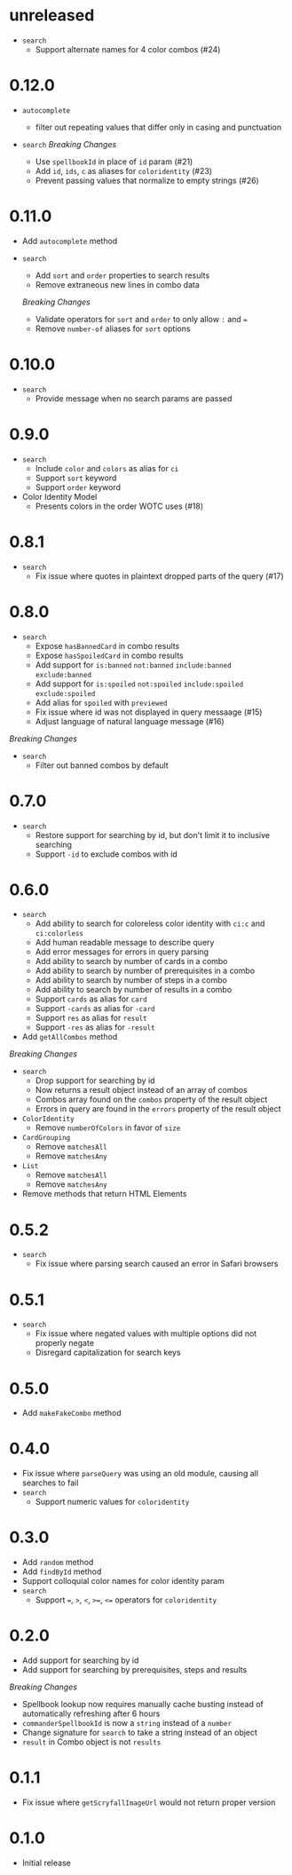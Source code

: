 # unreleased

- `search`
  - Support alternate names for 4 color combos (#24)

# 0.12.0

- `autocomplete`
  - filter out repeating values that differ only in casing and punctuation
- `search`
  _Breaking Changes_

  - Use `spellbookId` in place of `id` param (#21)
  - Add `id`, `ids`, `c` as aliases for `coloridentity` (#23)
  - Prevent passing values that normalize to empty strings (#26)

# 0.11.0

- Add `autocomplete` method
- `search`

  - Add `sort` and `order` properties to search results
  - Remove extraneous new lines in combo data

  _Breaking Changes_

  - Validate operators for `sort` and `order` to only allow `:` and `=`
  - Remove `number-of` aliases for `sort` options

# 0.10.0

- `search`
  - Provide message when no search params are passed

# 0.9.0

- `search`
  - Include `color` and `colors` as alias for `ci`
  - Support `sort` keyword
  - Support `order` keyword
- Color Identity Model
  - Presents colors in the order WOTC uses (#18)

# 0.8.1

- `search`
  - Fix issue where quotes in plaintext dropped parts of the query (#17)

# 0.8.0

- `search`
  - Expose `hasBannedCard` in combo results
  - Expose `hasSpoiledCard` in combo results
  - Add support for `is:banned` `not:banned` `include:banned` `exclude:banned`
  - Add support for `is:spoiled` `not:spoiled` `include:spoiled` `exclude:spoiled`
  - Add alias for `spoiled` with `previewed`
  - Fix issue where id was not displayed in query messaage (#15)
  - Adjust language of natural language message (#16)

_Breaking Changes_

- `search`
  - Filter out banned combos by default

# 0.7.0

- `search`
  - Restore support for searching by id, but don't limit it to inclusive searching
  - Support `-id` to exclude combos with id

# 0.6.0

- `search`
  - Add ability to search for coloreless color identity with `ci:c` and `ci:colorless`
  - Add human readable message to describe query
  - Add error messages for errors in query parsing
  - Add ability to search by number of cards in a combo
  - Add ability to search by number of prerequisites in a combo
  - Add ability to search by number of steps in a combo
  - Add ability to search by number of results in a combo
  - Support `cards` as alias for `card`
  - Support `-cards` as alias for `-card`
  - Support `res` as alias for `result`
  - Support `-res` as alias for `-result`
- Add `getAllCombos` method

_Breaking Changes_

- `search`
  - Drop support for searching by id
  - Now returns a result object instead of an array of combos
  - Combos array found on the `combos` property of the result object
  - Errors in query are found in the `errors` property of the result object
- `ColorIdentity`
  - Remove `numberOfColors` in favor of `size`
- `CardGrouping`
  - Remove `matchesAll`
  - Remove `matchesAny`
- `List`
  - Remove `matchesAll`
  - Remove `matchesAny`
- Remove methods that return HTML Elements

# 0.5.2

- `search`
  - Fix issue where parsing search caused an error in Safari browsers

# 0.5.1

- `search`
  - Fix issue where negated values with multiple options did not properly negate
  - Disregard capitalization for search keys

# 0.5.0

- Add `makeFakeCombo` method

# 0.4.0

- Fix issue where `parseQuery` was using an old module, causing all searches to fail
- `search`
  - Support numeric values for `coloridentity`

# 0.3.0

- Add `random` method
- Add `findById` method
- Support colloquial color names for color identity param
- `search`
  - Support `=`, `>`, `<`, `>=`, `<=` operators for `coloridentity`

# 0.2.0

- Add support for searching by id
- Add support for searching by prerequisites, steps and results

_Breaking Changes_

- Spellbook lookup now requires manually cache busting instead of automatically refreshing after 6 hours
- `commanderSpellbookId` is now a `string` instead of a `number`
- Change signature for `search` to take a string instead of an object
- `result` in Combo object is not `results`

# 0.1.1

- Fix issue where `getScryfallImageUrl` would not return proper version

# 0.1.0

- Initial release
